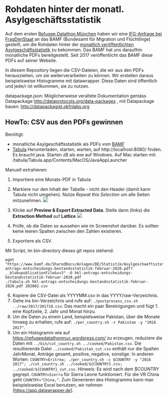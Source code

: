 # Rohdaten hinter der monatl. Asylgeschäftsstatistik

Auf dem ersten [Refugee Datathon München](https://refugee-datathon-muc.org) haben wir eine [IFG-Anfrage bei FragDenStaat](https://fragdenstaat.de/anfrage/rohdaten-hinter-monatl-asylgeschaftsstatistik/) an das BAMF (Bundesamt für Migration und Flüchtlinge) gestellt, um die Rohdaten hinter der [monatlich veröffentlichten Asylgeschäftsstatistik](http://www.bamf.de/DE/Infothek/Statistiken/Asylzahlen/Asylgesch%C3%A4ftsstatistik/asylgeschaeftsstatistik-node.html) zu bekommen.
Das BAMF hat uns daraufhin monatliche PDFs bereitgestellt. Seit 2017 veröffentlicht das BAMF diese PDFs auf seiner Website. 

In diesem Repository liegen die CSV-Dateien, die wir aus den PDFs herausziehen, um sie weiterverarbeiten zu können. Wir erstellen daraus beispielsweise Histogramme mit datawrapper. Diese Daten sind öffentlich und jede/r ist willkommen, sie zu nutzen.  

datapackage.json: Möglicherweise veraltete Dokumentation gemäss Datapackage http://dataprotocols.org/data-packages , mit Datapackage bauen: http://datapackagist.okfnlabs.org

## HowTo: CSV aus den PDFs gewinnen

Benötigt:

* monatliche Asylgeschäftsstatistik als PDFs vom [BAMF](https://www.bamf.de/DE/Themen/Statistik/Asylzahlen/AsylGesStatistik/asylgeschaeftsstatistik-node.html)
* [Tabula](http://tabula.technology) Herunterladen, starten, warten, auf http://localhost:8080/ finden. Es braucht java. Starten zB als exe auf Windows. Auf Mac starten mit: /tabula/Tabula.app/Contents/MacOS/JavaAppLauncher

Manuell extrahieren:
1. Importiere eine Monats-PDF in Tabula
2. Markiere nur den Inhalt der Tabelle - nicht den Header (damit kann Tabula nicht umgehen). Nutze _Repeat this Selection_ um alle Seiten mitzunehmen.
![](../docs/hkl-tabula-1.png)

3. Klicke auf **Preview & Export Extracted Data**. Stelle dann (links) die **Extraction Method** auf **Lattice**
![](../docs/hkl-tabula-2.png)

4. Prüfe, ob die Daten so aussehen wie im Screenshot darüber. Es sollten keine leeren Spalten zwischen den Zahlen existieren.
5. Exportiere als CSV.

Mit Script, im bin-directory dieses git repos stehend:
```
wget "https://www.bamf.de/SharedDocs/Anlagen/DE/Statistik/Asylgeschaeftsstatistik/hkl-antrags-entscheidungs-bestandsstatistik-februar-2020.pdf?__blob=publicationFile&v=3" -O hkl-antrags-entscheidungs-bestandsstatistik-februar-2020.pdf
./tabula.sh hkl-antrags-entscheidungs-bestandsstatistik-februar-2020.pdf 202002.csv
```

6. Kopiere die CSV-Datei als YYYYMM.csv in das YYYY/raw-Verzeichnis.
7. Gehe ins bin-Verzeichnis und rufe auf: `./postprocess_csv.sh ../raw/2017/201710.csv`. Das macht ein paar Bereinigungen und fügt 1. eine Kopfzeile, 2. Jahr und Monat hinzu. 
9. Um die Daten zu einem Land, beispielsweise Pakistan, über die Monate hinweg zu erhalten, rufe auf: `./per_country.sh -c Pakistan -y "2016 2017"`.
10. Um ein Histogramm wie auf https://refugeedatathonmuc.wordpress.com/ zu erzeugen, reduziere die Daten mit `../bin/cut_country.sh ../cooked/Pakistan.csv`. Die resultierende Datei `../cooked/Pakistan_cut.csv` enthält nur die Spalten JahrMonat, Anträge gesamt, positive, negative, sonstige. 
In anderen Worten: `COUNTRY=Eritrea; ./per_country.sh -c $COUNTRY -y "2016 2017"; ./cut_country.sh ../cooked/${COUNTRY}.csv; ../cooked/${COUNTRY}_cut.csv`. Hinweis: Es wird nach dem $COUNTRY gegrept. `COUNTRY=Sierra` für Sierra Leone funktioniert. Für die VR China geht `COUNTRY="China,"`.
Zum Generieren des Histogramms kann man beispielsweise Excel benutzen, wir nehmen [https://app.datawrapper.de].
